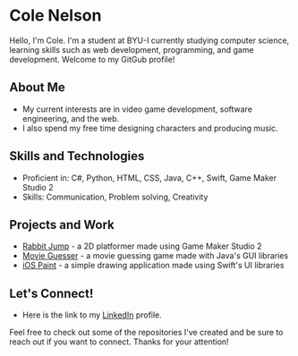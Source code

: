 # Cole Nelson

Hello, I'm Cole. I'm a student at BYU-I currently studying computer science, learning skills such as web development, programming, and game development. Welcome to my GitGub profile!

## About Me

- My current interests are in video game development, software engineering, and the web.
- I also spend my free time designing characters and producing music.

## Skills and Technologies

- Proficient in: C#, Python, HTML, CSS, Java, C++, Swift, Game Maker Studio 2
- Skills: Communication, Problem solving, Creativity

## Projects and Work

- [Rabbit Jump](https://github.com/colenelson0/gms2-rabbitjump) - a 2D platformer made using Game Maker Studio 2
- [Movie Guesser](https://github.com/colenelson0/java-movieguesser) - a movie guessing game made with Java's GUI libraries
- [iOS Paint](https://github.com/colenelson0/swift-ios-paint) - a simple drawing application made using Swift's UI libraries

## Let's Connect!

- Here is the link to my [LinkedIn](https://www.linkedin.com/in/cole-nelson-120109363/) profile.

Feel free to check out some of the repositories I've created and be sure to reach out if you want to connect. Thanks for your attention!
